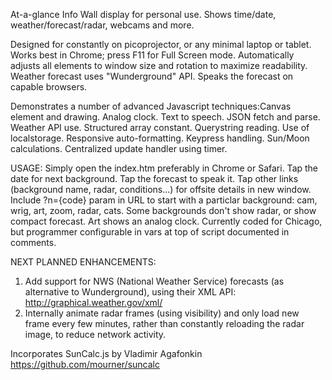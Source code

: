 At-a-glance Info Wall display for personal use.  Shows time/date, weather/forecast/radar, webcams and more.

Designed for constantly on picoprojector, or any minimal laptop or tablet.
Works best in Chrome; press F11 for Full Screen mode.
Automatically adjusts all elements to window size and rotation to maximize readability.
Weather forecast uses "Wunderground" API.  Speaks the forecast on capable browsers.

Demonstrates a number of advanced Javascript techniques:Canvas element and drawing.  Analog clock. Text to speech.  JSON fetch and parse.  Weather API use.  Structured array constant. Querystring reading.  Use of localstorage.  Responsive auto-formatting.  Keypress handling.  Sun/Moon calculations.  Centralized update handler using timer.

USAGE: Simply open the index.htm preferably in Chrome or Safari.  Tap the date for next background.  Tap the forecast to speak it.  Tap other links (background name, radar, conditions...) for offsite details in new window.  Include ?n={code} param in URL to start with a particlar background: cam, wrig, art, zoom, radar, cats.  Some backgrounds don't show radar, or show compact forecast.  Art shows an analog clock.  Currently coded for Chicago, but programmer configurable in vars at top of script documented in comments.

NEXT PLANNED ENHANCEMENTS:
1. Add support for NWS (National Weather Service) forecasts (as alternative to Wunderground), using their XML API: http://graphical.weather.gov/xml/
2. Internally animate radar frames (using visibility) and only load new frame every few minutes, rather than constantly reloading the radar image, to reduce  network activity.
  
Incorporates SunCalc.js by Vladimir Agafonkin https://github.com/mourner/suncalc
